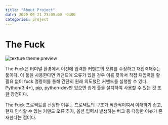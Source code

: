 ```yaml
---
title: "About Project"
date: 2020-05-21 23:00:00 -0400
categories: project
---
```

# The Fuck

![texture theme preview](https://raw.githubusercontent.com/nvbn/thefuck/master/example.gif)

The Fuck은 터미널 환경에서 이전에 입력한 커맨드의 오류를 수정하고 재입력해주는 툴이다. 이 툴을 사용한다면 커맨드에 오류가 있을 경우 이를 찾아서 직접 재입력을 할 필요 없이 fuck 명령어를 통해 간단히 원래 의도했던 커맨드를 실행할 수 있다. Python(3.4+), pip, python-dev만 있으면 쉽게 툴을 설치하여 사용할 수 있는 것 또한 장점이다.

The Fuck 프로젝트를 선정한 이유는 프로젝트의 구조가 직관적이여서 이해하기 쉽고, 현재 인식할 수 있는 커맨드 오류 추가, 옵션 입력시 발생하는 버그 등 다양한 이슈가 존재한다는 점이다.
